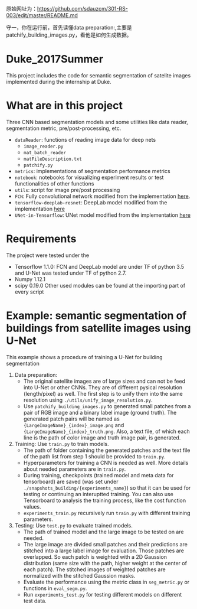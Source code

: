 原始网址为：https://github.com/sdauzcm/301-RS-003/edit/master/README.md

守一，你在运行前，首先读懂data preparation:,主要是patchify_building_images.py，看他是如何生成数据。



# Duke_2017Summer
This project includes the code for semantic segmentation of satelite images implemented during the internship at Duke.

# What are in this project
Three CNN based segmentation models and some utilities like data reader, segmentation metric, pre/post-processing, etc.
* `dataReader`: functions of reading image data for deep nets
  * `image_reader.py`
  * `mat_batch_reader`
  * `matFileDescription.txt`
  * `patchify.py`
* `metrics`: implementations of segmentation performance metrics
* `notebook`: notebooks for visualizing experiment results or test functionalities of other functions
* `utils`: script for image pre/post processing
* `FCN`: Fully convolutional network modified from the implementation [here](https://github.com/shekkizh/FCN.tensorflow).
* `tensorflow-deeplab-resnet`: DeepLab model modified from the implementation [here](https://github.com/DrSleep/tensorflow-deeplab-resnet)
* `UNet-in-Tensorflow`: UNet model modified from the implementation [here](https://github.com/kkweon/UNet-in-Tensorflow)

# Requirements
The project were tested under the
* Tensorflow 1.1.0: FCN and DeepLab model are under TF of python 3.5 and U-Net was tested under TF of python 2.7.
* Numpy 1.12.1 
* scipy 0.19.0
Other used modules can be found at the importing part of every script

# Example: semantic segmentation of buildings from satellite images using U-Net 
This example shows a procedure of training a U-Net for building segmentation 
1. Data preparation: 
    * The original satellite images are of large sizes and can not be feed into U-Net or other CNNs. They are of different pysical resolution (length/pixel) as well. The first step is to unify them into the same resolution using `./utils/unify_image_resolution.py`. 
    * Use `patchify_building_images.py` to generated small patches from a pair of RGB image and a binary label image (ground truth). The generated patch pairs will be named as `{LargeImageName}_{index}_image.png` and `{LargeImageName}_{index}_truth.png`. Also, a text file, of which each line is the path of color image and truth image pair, is generated.
2. Training:  Use `train.py` to train models. 
    * The path of folder containing the generated patches and the text file of the path list from step 1 should be provided to `train.py`. 
    * Hyperparameters for training a CNN is needed as well. More details about needed parameters are in `train.py`. 
    * During training, checkpoints (trained model and meta data for tensorboard) are saved (was set under `./snapshots_building/{experiments_name}`) so that it can be used for testing or continuing an interuptted training. You can also use Tensorboard to analysis the training process, like the cost function values. 
    * `experiments_train.py` recursively run `train.py` with different training parameters.
3. Testing: Use `test.py` to evaluate trained models. 
    * The path of trained model and the large image to be tested on are needed. 
    * The large image are divided small patches and their predictions are stitched into a large label image for evaluation. Those patches are overlapped. So each patch is weighted with a 2D Gaussion distribution (same size with the path, higher weight at the center of each patch). The stitched images of weighted patches are normalized with the stitched Gaussion masks.
    * Evaluate the performance using the metric class in `seg_metric.py` or functions in `eval_segm.py`.
    * Run `experiments_test.py` for testing different models on different test data.
